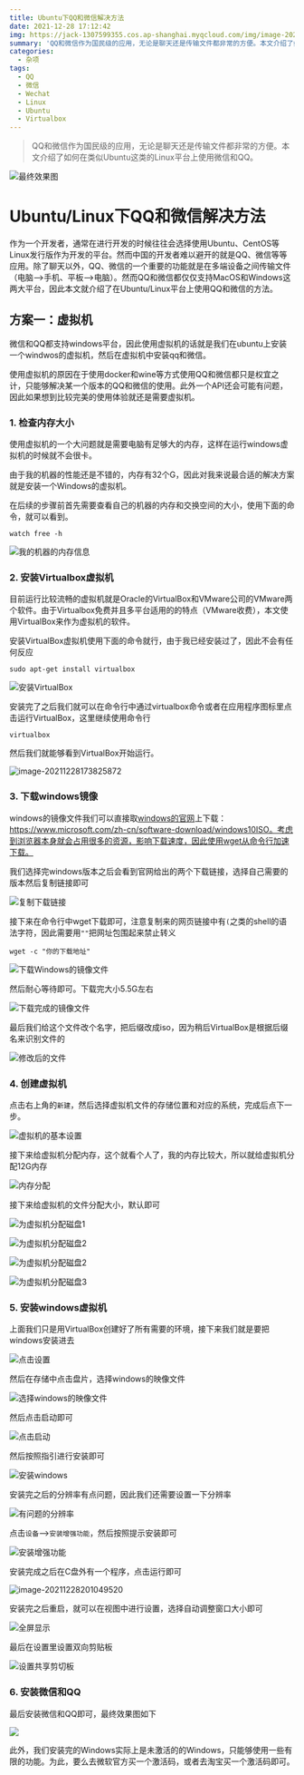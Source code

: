 ```yaml
---
title: Ubuntu下QQ和微信解决方法
date: 2021-12-28 17:12:42
img: https://jack-1307599355.cos.ap-shanghai.myqcloud.com/img/image-20211229230820817.png
summary: 'QQ和微信作为国民级的应用，无论是聊天还是传输文件都非常的方便。本文介绍了如何在类似Ubuntu这类的Linux平台上使用微信和QQ。'
categories:
  - 杂项
tags:
  - QQ
  - 微信
  - Wechat
  - Linux
  - Ubuntu
  - Virtualbox
---
```


> QQ和微信作为国民级的应用，无论是聊天还是传输文件都非常的方便。本文介绍了如何在类似Ubuntu这类的Linux平台上使用微信和QQ。

![最终效果图](https://jack-1307599355.cos.ap-shanghai.myqcloud.com/img/image-20211229230820817.png)



# Ubuntu/Linux下QQ和微信解决方法

作为一个开发者，通常在进行开发的时候往往会选择使用Ubuntu、CentOS等Linux发行版作为开发的平台。然而中国的开发者难以避开的就是QQ、微信等等应用。除了聊天以外，QQ、微信的一个重要的功能就是在多端设备之间传输文件（电脑-->手机、平板-->电脑）。然而QQ和微信都仅仅支持MacOS和Windows这两大平台，因此本文就介绍了在Ubuntu/Linux平台上使用QQ和微信的方法。





## 方案一：虚拟机

微信和QQ都支持windows平台，因此使用虚拟机的话就是我们在ubuntu上安装一个windwos的虚拟机，然后在虚拟机中安装qq和微信。

使用虚拟机的原因在于使用docker和wine等方式使用QQ和微信都只是权宜之计，只能够解决某一个版本的QQ和微信的使用。此外一个API还会可能有问题，因此如果想到比较完美的使用体验就还是需要虚拟机。



### 1. 检查内存大小

使用虚拟机的一个大问题就是需要电脑有足够大的内存，这样在运行windows虚拟机的时候就不会很卡。

由于我的机器的性能还是不错的，内存有32个G，因此对我来说最合适的解决方案就是安装一个Windows的虚拟机。

在后续的步骤前首先需要查看自己的机器的内存和交换空间的大小，使用下面的命令，就可以看到。

```shell
watch free -h
```

![我的机器的内存信息](https://jack-1307599355.cos.ap-shanghai.myqcloud.com/img/image-20211228173025146.png)







### 2. 安装Virtualbox虚拟机

目前运行比较流畅的虚拟机就是Oracle的VirtualBox和VMware公司的VMware两个软件。由于Virtualbox免费并且多平台适用的的特点（VMware收费），本文使用VirtualBox来作为虚拟机的软件。

安装VirtualBox虚拟机使用下面的命令就行，由于我已经安装过了，因此不会有任何反应

```shell
sudo apt-get install virtualbox
```

![安装VirtualBox](https://jack-1307599355.cos.ap-shanghai.myqcloud.com/img/image-20211228173626767.png)



安装完了之后我们就可以在命令行中通过virtualbox命令或者在应用程序图标里点击运行VirtualBox，这里继续使用命令行

```shell
virtualbox
```

然后我们就能够看到VirtualBox开始运行。

![image-20211228173825872](https://jack-1307599355.cos.ap-shanghai.myqcloud.com/img/image-20211228173825872.png)





### 3. 下载windows镜像

windows的镜像文件我们可以直接取[windows的官网](https://www.microsoft.com/zh-cn/software-download/windows10ISO)上下载：https://www.microsoft.com/zh-cn/software-download/windows10ISO。考虑到浏览器本身就会占用很多的资源，影响下载速度，因此使用wget从命令行加速下载。

我们选择完windows版本之后会看到官网给出的两个下载链接，选择自己需要的版本然后复制链接即可

![复制下载链接](https://jack-1307599355.cos.ap-shanghai.myqcloud.com/img/image-20211228174324033.png)



接下来在命令行中wget下载即可，注意复制来的网页链接中有`(`之类的shell的语法字符，因此需要用`""`把网址包围起来禁止转义

```shell
wget -c "你的下载地址"
```

![下载Windows的镜像文件](https://jack-1307599355.cos.ap-shanghai.myqcloud.com/img/image-20211228174604765.png)

然后耐心等待即可。下载完大小5.5G左右

![下载完成的镜像文件](https://jack-1307599355.cos.ap-shanghai.myqcloud.com/img/image-20211228190833912.png)

最后我们给这个文件改个名字，把后缀改成iso，因为稍后VirtualBox是根据后缀名来识别文件的

![修改后的文件](https://jack-1307599355.cos.ap-shanghai.myqcloud.com/img/image-20211228192040466.png)



### 4. 创建虚拟机

点击右上角的`新建`，然后选择虚拟机文件的存储位置和对应的系统，完成后点下一步。

![虚拟机的基本设置](https://jack-1307599355.cos.ap-shanghai.myqcloud.com/img/image-20211228190934329.png)

接下来给虚拟机分配内存，这个就看个人了，我的内存比较大，所以就给虚拟机分配12G内存

![内存分配](https://jack-1307599355.cos.ap-shanghai.myqcloud.com/img/image-20211228191153552.png)

接下来给虚拟机的文件分配大小，默认即可

![为虚拟机分配磁盘1](https://jack-1307599355.cos.ap-shanghai.myqcloud.com/img/image-20211228191420175.png)

![为虚拟机分配磁盘2](https://jack-1307599355.cos.ap-shanghai.myqcloud.com/img/image-20211228191450549.png)

![为虚拟机分配磁盘2](https://jack-1307599355.cos.ap-shanghai.myqcloud.com/img/image-20211228191511960.png)

![为虚拟机分配磁盘3](https://jack-1307599355.cos.ap-shanghai.myqcloud.com/img/image-20211228191536355.png)





### 5. 安装windows虚拟机

上面我们只是用VirtualBox创建好了所有需要的环境，接下来我们就是要把windows安装进去

![点击设置](https://jack-1307599355.cos.ap-shanghai.myqcloud.com/img/image-20211228191700557.png)

然后在存储中点击盘片，选择windows的映像文件

![选择windows的映像文件](https://jack-1307599355.cos.ap-shanghai.myqcloud.com/img/image-20211228191834378.png)

然后点击启动即可

![点击启动](https://jack-1307599355.cos.ap-shanghai.myqcloud.com/img/image-20211228192121402.png)

然后按照指引进行安装即可

![安装windows](https://jack-1307599355.cos.ap-shanghai.myqcloud.com/img/image-20211228192211784.png)

安装完之后的分辨率有点问题，因此我们还需要设置一下分辨率

![有问题的分辨率](https://jack-1307599355.cos.ap-shanghai.myqcloud.com/img/image-20211228200126547.png)

点击`设备`-->`安装增强功能`，然后按照提示安装即可

![安装增强功能](https://jack-1307599355.cos.ap-shanghai.myqcloud.com/img/image-20211228200320807.png)

安装完成之后在C盘外有一个程序，点击运行即可

![image-20211228201049520](https://jack-1307599355.cos.ap-shanghai.myqcloud.com/img/image-20211228201049520.png)

安装完之后重启，就可以在视图中进行设置，选择自动调整窗口大小即可

![全屏显示](https://jack-1307599355.cos.ap-shanghai.myqcloud.com/img/image-20211228202752076.png)

最后在设置里设置双向剪贴板

![设置共享剪切板](https://jack-1307599355.cos.ap-shanghai.myqcloud.com/img/image-20211228203017531.png)



### 6. 安装微信和QQ

最后安装微信和QQ即可，最终效果图如下

![](https://jack-1307599355.cos.ap-shanghai.myqcloud.com/img/image-20211229230820817.png)

此外，我们安装完的Windows实际上是未激活的的Windows，只能够使用一些有限的功能。为此，要么去微软官方买一个激活码，或者去淘宝买一个激活码即可。
